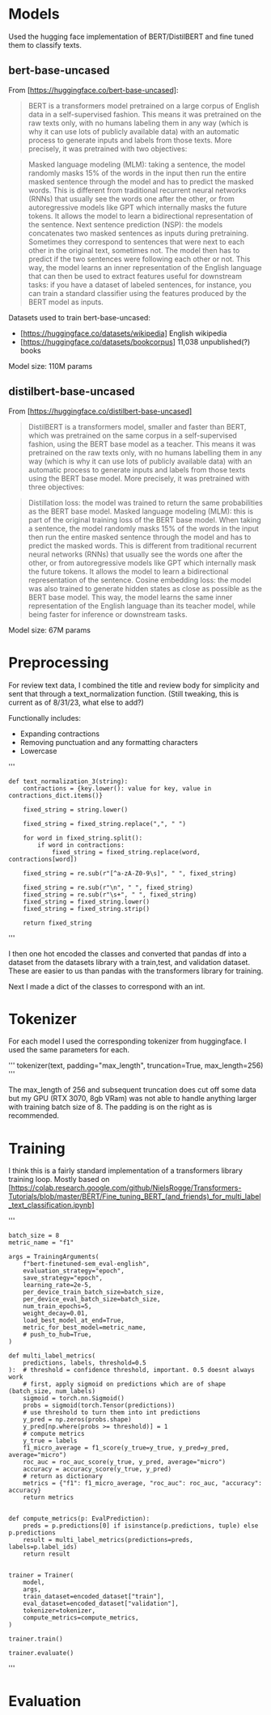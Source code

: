 # Models
Used the hugging face implementation of BERT/DistilBERT and fine tuned them to classify texts.

## bert-base-uncased
From [https://huggingface.co/bert-base-uncased]:
>BERT is a transformers model pretrained on a large corpus of English data in a self-supervised fashion. This means it was pretrained on the raw texts only, with no humans labeling them in any way (which is why it can use lots of publicly available data) with an automatic process to generate inputs and labels from those texts. More precisely, it was pretrained with two objectives:

>Masked language modeling (MLM): taking a sentence, the model randomly masks 15% of the words in the input then run the entire masked sentence through the model and has to predict the masked words. This is different from traditional recurrent neural networks (RNNs) that usually see the words one after the other, or from autoregressive models like GPT which internally masks the future tokens. It allows the model to learn a bidirectional representation of the sentence.
>Next sentence prediction (NSP): the models concatenates two masked sentences as inputs during pretraining. Sometimes they correspond to sentences that were next to each other in the original text, sometimes not. The model then has to predict if the two sentences were following each other or not.
>This way, the model learns an inner representation of the English language that can then be used to extract features useful for downstream tasks: if you have a dataset of labeled sentences, for instance, you can train a standard classifier using the features produced by the BERT model as inputs.

Datasets used to train bert-base-uncased:
* [https://huggingface.co/datasets/wikipedia] English wikipedia 
* [https://huggingface.co/datasets/bookcorpus] 11,038 unpublished(?) books

Model size: 110M params


## distilbert-base-uncased
From [https://huggingface.co/distilbert-base-uncased]
>DistilBERT is a transformers model, smaller and faster than BERT, which was pretrained on the same corpus in a self-supervised fashion, using the BERT base model as a teacher. This means it was pretrained on the raw texts only, with no humans labelling them in any way (which is why it can use lots of publicly available data) with an automatic process to generate inputs and labels from those texts using the BERT base model. More precisely, it was pretrained with three objectives:

>Distillation loss: the model was trained to return the same probabilities as the BERT base model.
>Masked language modeling (MLM): this is part of the original training loss of the BERT base model. When taking a sentence, the model randomly masks 15% of the words in the input then run the entire masked sentence through the model and has to predict the masked words. This is different from traditional recurrent neural networks (RNNs) that usually see the words one after the other, or from autoregressive models like GPT which internally mask the future tokens. It allows the model to learn a bidirectional representation of the sentence.
>Cosine embedding loss: the model was also trained to generate hidden states as close as possible as the BERT base model. This way, the model learns the same inner representation of the English language than its teacher model, while being faster for inference or downstream tasks.

Model size: 67M params



# Preprocessing

For review text data, I combined the title and review body for simplicity and sent that through a text_normalization function. (Still tweaking, this is current as of 8/31/23, what else to add?)

Functionally includes:
* Expanding contractions
* Removing punctuation and any formatting characters
* Lowercase

'''

    def text_normalization_3(string):
        contractions = {key.lower(): value for key, value in contractions_dict.items()}

        fixed_string = string.lower()

        fixed_string = fixed_string.replace(",", " ")

        for word in fixed_string.split():
            if word in contractions:
                fixed_string = fixed_string.replace(word, contractions[word])

        fixed_string = re.sub(r"[^a-zA-Z0-9\s]", " ", fixed_string)

        fixed_string = re.sub(r"\n", " ", fixed_string)
        fixed_string = re.sub(r"\s+", " ", fixed_string)
        fixed_string = fixed_string.lower()
        fixed_string = fixed_string.strip()

        return fixed_string

'''    

I then one hot encoded the classes and converted that pandas df into a dataset from the datasets library with a train,test, and validation dataset. These are easier to us than pandas with the transformers library for training. 

Next I made a dict of the classes to correspond with an int.

# Tokenizer

For each model I used the corresponding tokenizer from huggingface. I used the same parameters for each.

'''
    tokenizer(text, padding="max_length", truncation=True, max_length=256)
'''

The max_length of 256 and subsequent truncation does cut off some data but my GPU (RTX 3070, 8gb VRam) was not able to handle anything larger with training batch size of 8. The padding is on the right as is recommended.


# Training

I think this is a fairly standard implementation of a transformers library training loop. Mostly based on [https://colab.research.google.com/github/NielsRogge/Transformers-Tutorials/blob/master/BERT/Fine_tuning_BERT_(and_friends)_for_multi_label_text_classification.ipynb]



'''

    batch_size = 8
    metric_name = "f1"

    args = TrainingArguments(
        f"bert-finetuned-sem_eval-english",
        evaluation_strategy="epoch",
        save_strategy="epoch",
        learning_rate=2e-5,
        per_device_train_batch_size=batch_size,
        per_device_eval_batch_size=batch_size,
        num_train_epochs=5,
        weight_decay=0.01,
        load_best_model_at_end=True,
        metric_for_best_model=metric_name,
        # push_to_hub=True,
    )

    def multi_label_metrics(
        predictions, labels, threshold=0.5
    ):  # threshold = confidence threshold, important. 0.5 doesnt always work
        # first, apply sigmoid on predictions which are of shape (batch_size, num_labels)
        sigmoid = torch.nn.Sigmoid()
        probs = sigmoid(torch.Tensor(predictions))
        # use threshold to turn them into int predictions
        y_pred = np.zeros(probs.shape)
        y_pred[np.where(probs >= threshold)] = 1
        # compute metrics
        y_true = labels
        f1_micro_average = f1_score(y_true=y_true, y_pred=y_pred, average="micro")
        roc_auc = roc_auc_score(y_true, y_pred, average="micro")
        accuracy = accuracy_score(y_true, y_pred)
        # return as dictionary
        metrics = {"f1": f1_micro_average, "roc_auc": roc_auc, "accuracy": accuracy}
        return metrics


    def compute_metrics(p: EvalPrediction):
        preds = p.predictions[0] if isinstance(p.predictions, tuple) else p.predictions
        result = multi_label_metrics(predictions=preds, labels=p.label_ids)
        return result


    trainer = Trainer(
        model,
        args,
        train_dataset=encoded_dataset["train"],
        eval_dataset=encoded_dataset["validation"],
        tokenizer=tokenizer,
        compute_metrics=compute_metrics,
    )  

    trainer.train()

    trainer.evaluate()


'''

# Evaluation




















